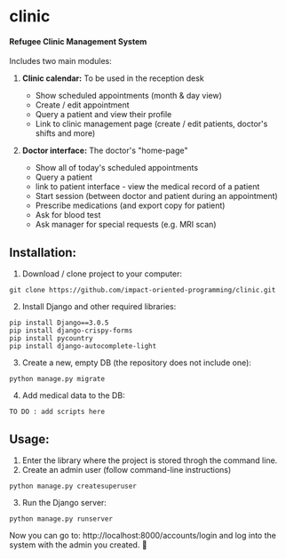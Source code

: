 # clinic
#### Refugee Clinic Management System
Includes two main modules:
1. **Clinic calendar:** To be used in the reception desk
  	- Show scheduled appointments (month & day view)
    - Create / edit appointment
    - Query a patient and view their profile
  	- Link to clinic management page (create / edit patients, doctor's shifts and more)
  
2. **Doctor interface:** The doctor's "home-page"
  	- Show all of today's scheduled appointments
  	- Query a patient
  	- link to patient interface - view the medical record of a patient
  	- Start session (between doctor and patient during an appointment)
  	- Prescribe medications (and export copy for patient)
  	- Ask for blood test
  	- Ask manager for special requests (e.g. MRI scan)
 
## Installation:
1. Download / clone project to your computer:
  ```
  git clone https://github.com/impact-oriented-programming/clinic.git
  ```
2. Install Django and other required libraries:
  ```
  pip install Django==3.0.5
  pip install django-crispy-forms
  pip install pycountry
  pip install django-autocomplete-light
  ```
3. Create a new, empty DB (the repository does not include one):
  ```
  python manage.py migrate
  ```
4. Add medical data to the DB:
  ```
  TO DO : add scripts here
  ```

## Usage:
1. Enter the library where the project is stored throgh the command line.
2. Create an admin user (follow command-line instructions)
  ```
  python manage.py createsuperuser
  ```
3. Run the Django server:
  ```
  python manage.py runserver
  ```
Now you can go to:  http://localhost:8000/accounts/login and log into the system with the admin you created. :nail_care:

